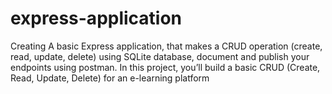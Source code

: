 # express-application
Creating A basic Express application, that makes a CRUD operation (create, read, update, delete) using SQLite database, document and publish your endpoints using postman. In this project, you’ll build a basic CRUD (Create, Read, Update, Delete) for an e-learning platform
